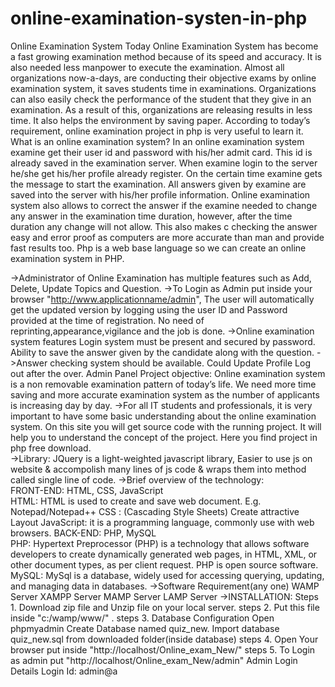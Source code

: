 # online-examination-systen-in-php
Online Examination System Today Online Examination System has become a fast growing examination method because of its speed and accuracy. It is also needed less manpower to execute the examination. Almost all organizations now-a-days, are conducting their objective exams by online examination system, it saves students time in examinations. Organizations can also easily check the performance of the student that they give in an examination. As a result of this, organizations are releasing results in less time. It also helps the environment by saving paper. According to today’s requirement, online examination project in php is very useful to learn it.  What is an online examination system? In an online examination system examine get their user id and password with his/her admit card. This id is already saved in the examination server. When examine login to the server he/she get his/her profile already register. On the certain time examine gets the message to start the examination. All answers given by examine are saved into the server with his/her profile information. Online examination system also allows to correct the answer if the examine needed to change any answer in the examination time duration, however, after the time duration any change will not allow. This also makes c checking the answer easy and error proof as computers are more accurate than man and provide fast results too. Php is a web base language so we can create an online examination system in PHP.  

->Administrator of Online Examination has multiple features such as Add, Delete, Update Topics and Question.
->To Login as Admin put inside your browser "http://www.applicationname/admin",  The user will automatically get the updated version by logging using the user ID and     Password provided at the time of registration. No need of reprinting,appearance,vigilance and the job is done. 
->Online examination system features Login system must be present and secured by password. Ability to save the answer given by the candidate along with the question. 
->Answer checking system should be available. Could Update Profile Log out after the over. Admin Panel Project objective: Online examination system is a non removable   examination pattern of today’s life. We need more time saving and more accurate examination system as the number of applicants is increasing day by day. 
->For all IT students and professionals, it is very important to have some basic understanding about the online examination system. 
  On this site you will get source code with the running project. It will help you to understand the concept of the project. Here you find project in php free download.  
->Library: JQuery is a light-weighted javascript library, Easier to use js on website & accompolish many lines of js code & wraps them into method called single line     of code.
->Brief overview of the technology:      
                  FRONT-END: 
                      HTML, 
                      CSS, 
                      JavaScript  
            HTML: HTML is used to create and save web document. E.g. Notepad/Notepad++ 
            CSS : (Cascading Style Sheets) Create attractive Layout JavaScript: it is a programming language, commonly use with web browsers. 
                  BACK-END: 
                      PHP, 
                      MySQL  
            PHP: Hypertext Preprocessor (PHP) is a technology that allows software developers to create dynamically generated web pages, in HTML, XML, or other                          document types, as per client request. PHP is open source software. 
            MySQL: MySql is a database, widely used for accessing querying, updating, and managing data in databases. 
->Software Requirement(any one) 
            WAMP Server 
            XAMPP Server 
            MAMP Server 
            LAMP Server 
->INSTALLATION: 
        Steps 1. Download zip file and Unzip file on your local server. 
        steps 2. Put this file inside "c:/wamp/www/" . 
        steps 3. Database Configuration Open phpmyadmin Create Database named quiz_new. Import database quiz_new.sql from downloaded folder(inside database) 
        steps 4. Open Your browser put inside "http://localhost/Online_exam_New/" 
        steps 5. To Login as admin put "http://localhost/Online_exam_New/admin" Admin Login Details Login Id: admin@a
